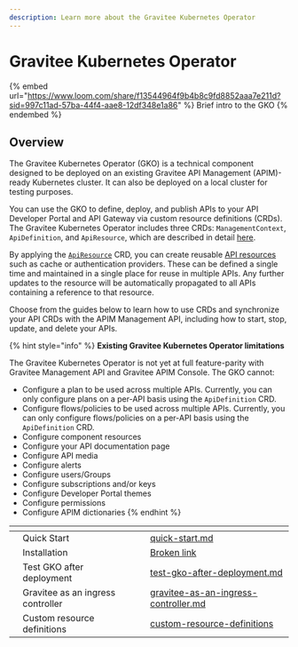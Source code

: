 ```yaml
---
description: Learn more about the Gravitee Kubernetes Operator
---
```


# Gravitee Kubernetes Operator

{% embed url="https://www.loom.com/share/f13544964f9b4b8c9fd8852aaa7e211d?sid=997c11ad-57ba-44f4-aae8-12df348e1a86" %}
Brief intro to the GKO
{% endembed %}

## Overview

The Gravitee Kubernetes Operator (GKO) is a technical component designed to be deployed on an existing Gravitee API Management (APIM)-ready Kubernetes cluster. It can also be deployed on a local cluster for testing purposes.

You can use the GKO to define, deploy, and publish APIs to your API Developer Portal and API Gateway via custom resource definitions (CRDs). The Gravitee Kubernetes Operator includes three CRDs: `ManagementContext`, `ApiDefinition`, and `ApiResource`, which are described in detail [here](custom-resource-definitions/).

By applying the [`ApiResource`](custom-resource-definitions/apiresource-crd.md) CRD, you can create reusable [API resources](../api-configuration/resources.md) such as cache or authentication providers. These can be defined a single time and maintained in a single place for reuse in multiple APIs. Any further updates to the resource will be automatically propagated to all APIs containing a reference to that resource.

Choose from the guides below to learn how to use CRDs and synchronize your API CRDs with the APIM Management API, including how to start, stop, update, and delete your APIs.

{% hint style="info" %}
**Existing Gravitee Kubernetes Operator limitations**

The Gravitee Kubernetes Operator is not yet at full feature-parity with  Gravitee Management API and Gravitee APIM Console. The GKO cannot:

* Configure a plan to be used across multiple APIs. Currently, you can only configure plans on a per-API basis using the `ApiDefinition` CRD.
* Configure flows/policies to be used across multiple APIs. Currently, you can only configure flows/policies on a per-API basis using the `ApiDefinition` CRD.
* Configure component resources
* Configure your API documentation page
* Configure API media
* Configure alerts
* Configure users/Groups
* Configure subscriptions and/or keys
* Configure Developer Portal themes
* Configure permissions
* Configure APIM dictionaries
{% endhint %}

<table data-view="cards"><thead><tr><th></th><th></th><th></th><th data-hidden data-card-target data-type="content-ref"></th></tr></thead><tbody><tr><td></td><td>Quick Start</td><td></td><td><a href="quick-start.md">quick-start.md</a></td></tr><tr><td></td><td>Installation</td><td></td><td><a href="broken-reference">Broken link</a></td></tr><tr><td></td><td>Test GKO after deployment</td><td></td><td><a href="test-gko-after-deployment.md">test-gko-after-deployment.md</a></td></tr><tr><td></td><td>Gravitee as an ingress controller</td><td></td><td><a href="gravitee-as-an-ingress-controller.md">gravitee-as-an-ingress-controller.md</a></td></tr><tr><td></td><td>Custom resource definitions</td><td></td><td><a href="custom-resource-definitions/">custom-resource-definitions</a></td></tr></tbody></table>
